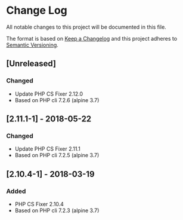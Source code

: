 # Change Log
All notable changes to this project will be documented in this file.

The format is based on [Keep a Changelog](http://keepachangelog.com/)
and this project adheres to [Semantic Versioning](http://semver.org/).

## [Unreleased]

### Changed
- Update PHP CS Fixer 2.12.0
- Based on PHP cli 7.2.6 (alpine 3.7)

## [2.11.1-1] - 2018-05-22
### Changed
- Update PHP CS Fixer 2.11.1
- Based on PHP cli 7.2.5 (alpine 3.7)

## [2.10.4-1] - 2018-03-19
### Added
- PHP CS Fixer 2.10.4
- Based on PHP cli 7.2.3 (alpine 3.7)

